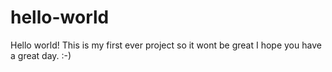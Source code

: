 # hello-world
Hello world!
This is my first ever project so it wont be great I hope you have a great day. :-)

